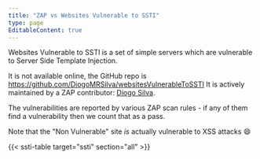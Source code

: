 ```yaml
---
title: "ZAP vs Websites Vulnerable to SSTI"
type: page
EditableContent: true
---
```

Websites Vulnerable to SSTI is a set of simple servers which are vulnerable to Server Side Template Injection. 

It is not available online, the GitHub repo is https://github.com/DiogoMRSilva/websitesVulnerableToSSTI
It is actively maintained by a ZAP contributor: [Diogo Silva](https://github.com/DiogoMRSilva). 

The vulnerabilities are reported by various ZAP scan rules - if any of them find a vulnerability then we count that as a pass.

Note that the "Non Vulnerable" site _is_ actually vulnerable to XSS attacks :smile:

{{< ssti-table target="ssti" section="all" >}}

